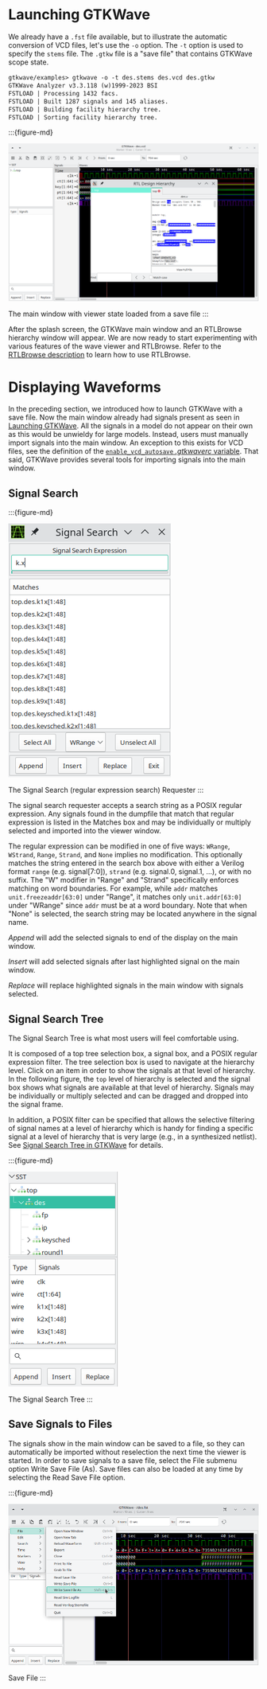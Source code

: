# Launching GTKWave

We already have a `.fst` file available, but to illustrate the automatic
conversion of VCD files, let's use the `-o` option. The `-t` option is used
to specify the `stems` file. The `.gtkw` file is a "save file" that contains
GTKWave scope state.

```text
gtkwave/examples> gtkwave -o -t des.stems des.vcd des.gtkw
GTKWave Analyzer v3.3.118 (w)1999-2023 BSI
FSTLOAD | Processing 1432 facs.
FSTLOAD | Built 1287 signals and 145 aliases.
FSTLOAD | Building facility hierarchy tree.
FSTLOAD | Sorting facility hierarchy tree.
```

:::{figure-md}

![The main window with viewer state loaded from a save file](../_static/images/quickstart1.png)

The main window with viewer state loaded from a save file
:::

After the splash screen, the GTKWave main window and an RTLBrowse hierarchy
window will appear. We are now ready to start experimenting with
various features of the wave viewer and RTLBrowse.
Refer to the [RTLBrowse description](../tools/rtlbrowse.md#rtlbrowse)
to learn how to use RTLBrowse.

# Displaying Waveforms

In the preceding section, we introduced how to launch GTKWave with a
save file. Now the main window already had signals present
as seen in [Launching GTKWave](launching.md#launching-gtkwave).
All the signals in a model do not appear on their own as this would be
unwieldy for large models. Instead, users must manually import signals
into the main window. An exception to this exists for VCD files, see
the definition of the
[`enable_vcd_autosave` *.gtkwaverc* variable](../man/gtkwaverc.5.md#options).
That said, GTKWave provides several tools for importing signals into
the main window.



## Signal Search

:::{figure-md}

![The Signal Search (regular expression search) Requester](../_static/images/quickstart2.png)

The Signal Search (regular expression search) Requester
:::

The signal search requester accepts a search string as a POSIX regular
expression. Any signals found in the dumpfile that match that regular
expression is listed in the Matches box and may be individually or
multiply selected and imported into the viewer window.

The regular expression can be modified in one of five ways: `WRange`,
`WStrand`, `Range`, `Strand`, and `None` implies no modification.
This optionally matches the string entered in the search box above with
either a Verilog format `range` (e.g. signal[7:0]),
`strand` (e.g. signal.0, signal.1, ...), or with no suffix.
The "W" modifier in "Range" and "Strand" specifically enforces matching
on word boundaries. For example, while `addr` matches `unit.freezeaddr[63:0]`
under "Range", it matches only `unit.addr[63:0]` under "WRange" since
`addr` must be at a word boundary. Note that when "None" is selected,
the search string may be located anywhere in the signal name.

_Append_ will add the selected signals to end of the display on the main
window.

_Insert_ will add selected signals after last highlighted signal on the
main window.

_Replace_ will replace highlighted signals in the main window with signals
selected.


## Signal Search Tree

The Signal Search Tree is what most users will feel
comfortable using.

It is composed of a top tree selection box, a
signal box, and a POSIX regular expression filter. The tree selection
box is used to navigate at the hierarchy level. Click on an item in
order to show the signals at that level of hierarchy. In the following
figure, the `top` level of hierarchy is selected and the signal box
shows what signals are available at that level of hierarchy. Signals may
be individually or multiply selected and can be dragged and dropped into
the signal frame.

In addition, a POSIX filter can be specified that
allows the selective filtering of signal names at a level of hierarchy
which is handy for finding a specific signal at a level of hierarchy
that is very large (e.g., in a synthesized netlist). See
[Signal Search Tree in GTKWave](../ui/mainwindow.md#signal-search-tree) for
details.

:::{figure-md}

![The Signal Search Tree](../_static/images/quickstart-SST.png)

The Signal Search Tree
:::

## Save Signals to Files

The signals show in the main window can be saved to a file, so they can
automatically be imported without reselection the next time the viewer
is started. In order to save signals to a save file, select the File
submenu option Write Save File (As). Save files can also be loaded at
any time by selecting the Read Save File option.

:::{figure-md}

![Save File](../_static/images/file-save.png)

Save File
:::
